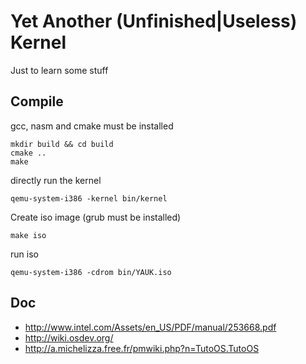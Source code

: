 
# Yet Another (Unfinished|Useless) Kernel

Just to learn some stuff

## Compile

gcc, nasm and cmake must be installed
```
mkdir build && cd build
cmake ..
make
```

directly run the kernel
```
qemu-system-i386 -kernel bin/kernel
```

Create iso image (grub must be installed)
```
make iso
```

run iso
```
qemu-system-i386 -cdrom bin/YAUK.iso
```


## Doc

- http://www.intel.com/Assets/en_US/PDF/manual/253668.pdf
- http://wiki.osdev.org/
- http://a.michelizza.free.fr/pmwiki.php?n=TutoOS.TutoOS
